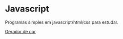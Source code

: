 # Javascript

Programas simples em javascript/html/css para estudar.

[Gerador de cor](https://github.com/LeonardoMartini/Javascript/blob/main/)